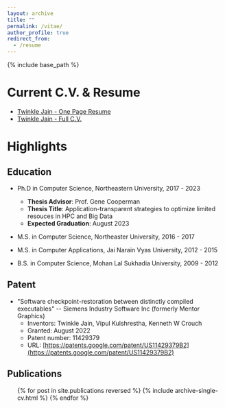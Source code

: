```yaml
---
layout: archive
title: ""
permalink: /vitae/
author_profile: true
redirect_from:
  - /resume
---
```


{% include base_path %}

Current C.V. & Resume
======
* [Twinkle Jain - One Page Resume](https://jaintwinkle.github.io/files/twinkle_jain_one_page_resume.pdf) <i class="fas fa-file-pdf"></i>
* [Twinkle Jain - Full C.V.](https://jaintwinkle.github.io/files/twinkle_jain_full_cv.pdf)<i class="fas fa-file-pdf"></i>

Highlights
======

## Education

* Ph.D in Computer Science, Northeastern University, 2017 - 2023
  * **Thesis Advisor**: Prof. Gene Cooperman
  * **Thesis Title**: Application-transparent strategies to optimize limited resouces in HPC and Big Data
  * **Expected Graduation**: August 2023

* M.S. in Computer Science, Northeaster University, 2016 - 2017
* M.S. in Computer Applications, Jai Narain Vyas University, 2012 - 2015
* B.S. in Computer Science, Mohan Lal Sukhadia University, 2009 - 2012

<!-- ## Research Experience
* **Northeastern University**
  - Graduate Research Assistant
* **Mentor Graphics**
  -  -->

<!-- * Summer 2015: Research Assistant
  * Github University
  * Duties included: Tagging issues
  * Supervisor: Professor Git

* Fall 2015: Research Assistant
  * Github University
  * Duties included: Merging pull requests
  * Supervisor: Professor Hub -->
  
<!-- Skills
======
* Skill 1
* Skill 2
  * Sub-skill 2.1
  * Sub-skill 2.2
  * Sub-skill 2.3
* Skill 3 -->

## Patent
* "Software checkpoint-restoration between distinctly compiled executables" -- Siemens Industry Software Inc (formerly Mentor Graphics)
  * Inventors: Twinkle Jain, Vipul Kulshrestha, Kenneth W Crouch
  * Granted: August 2022
  * Patent number: 11429379
  * URL: [https://patents.google.com/patent/US11429379B2](https://patents.google.com/patent/US11429379B2)

## Publications
  <ul>{% for post in site.publications reversed %}
    {% include archive-single-cv.html %}
  {% endfor %}</ul>
  
<!-- Talks
======
  <ul>{% for post in site.talks %}
    {% include archive-single-talk-cv.html %}
  {% endfor %}</ul>
  
Teaching
======
  <ul>{% for post in site.teaching %}
    {% include archive-single-cv.html %}
  {% endfor %}</ul> -->
  
<!-- Service and leadership
======
* Currently signed in to 43 different slack teams -->
